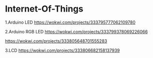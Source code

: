 # Internet-Of-Things
1.Arduino LED
https://wokwi.com/projects/333795777062109780

2.Arduino RGB LED
https://wokwi.com/projects/333799378069226066

https://wokwi.com/projects/333805648701555283

3.LCD 
https://wokwi.com/projects/333806682158137939
